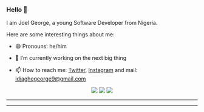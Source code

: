 ### Hello 👋

I am Joel George, a young Software Developer from Nigeria.


Here are some interesting things about me:
- 😄 Pronouns: he/him 

- 🔭 I’m currently working on the next big thing

- 📫 How to reach me: [Twitter](https://twitter.com/king_jowiii), [Instagram](https://instagram.com/king_jowii) and mail: [idiaghegeorge9@gmail.com](mailto:idiaghegeorge9@gmail.com)

<p align="center">
  <img src ="https://github-readme-stats.vercel.app/api?username=george_hub331&show_icons=true&count_private=true&theme=darcula&hide_border=true&hide=issues,contribs&bg_color=00000000">
  <img src ="https://github-readme-stats.vercel.app/api/top-langs/?username=george_hub331&layout=compact&hide_border=true&theme=darcula&bg_color=00000000&langs_count=6">
  <img src ="https://github-readme-streak-stats.herokuapp.com?user=george_hub331&theme=darcula&hide_border=true&background=FFFFFF00">
</p>

<hr>

<hr>

<!--
- ⚡ Fun fact: ...
-->


